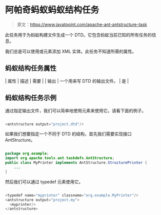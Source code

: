 # 阿帕奇蚂蚁蚂蚁结构任务

> 原文：<https://www.javatpoint.com/apache-ant-antstructure-task>

此任务用于为蚂蚁构建文件生成一个 DTD。它包含蚂蚁当前已知的所有任务的信息。

我们总是可以使用<taskdef>或<typedef>元素添加 XML 实体。此任务不知道所需的属性。</typedef></taskdef>

## 蚂蚁结构任务属性

| 属性 | 描述 | 需要 |
| 输出 | 一个用来写 DTD 的输出文件。 | 是 |

## 蚂蚁结构任务示例

通过指定输出文件，我们可以简单地使用<antstructure>元素来使用它。请看下面的例子。</antstructure>

```java

<antstructure output="project.dtd"/>

```

如果我们想要指定一个不同于 DTD 的结构，首先我们需要实现接口 AntStructure。

```java

package org.example;
import org.apache.tools.ant.taskdefs.AntStructure;
public class MyPrinter implements AntStructure.StructurePrinter {
    ...
}

```

然后我们可以通过 typedef 元素使用它。

```java

<typedef name="myprinter" classname="org.example.MyPrinter"/>
<antstructure output="project.my">
  <myprinter/>
</antstructure>

```